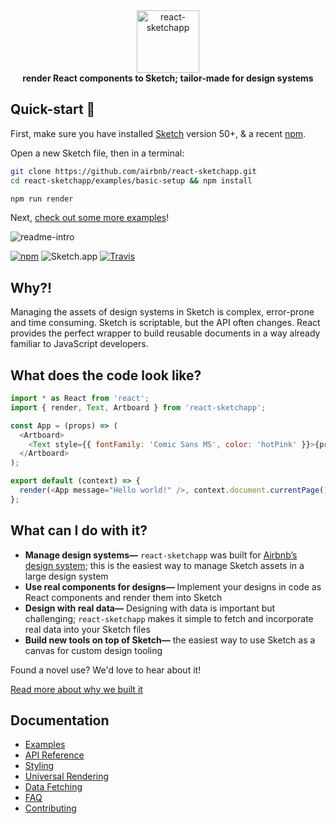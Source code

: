 <div align="center">
  <img alt="react-sketchapp" src="https://cldup.com/MxSVEkc_gb.png" style="max-height:163px; width:100; height: auto; max-width:100%" />
</div>

<div align="center">
  <strong>render React components to Sketch; tailor-made for design systems</strong>
</div>

## Quick-start 🏃‍

First, make sure you have installed [Sketch](http://sketch.com) version 50+, & a recent [npm](https://nodejs.org/en/download/).

Open a new Sketch file, then in a terminal:

```bash
git clone https://github.com/airbnb/react-sketchapp.git
cd react-sketchapp/examples/basic-setup && npm install

npm run render
```

Next, [check out some more examples](https://github.com/airbnb/react-sketchapp/tree/master/examples)!

![readme-intro](https://cloud.githubusercontent.com/assets/591643/24777148/e742cd0e-1ad8-11e7-8751-090f6b2db514.png)

[![npm](https://img.shields.io/npm/v/react-sketchapp.svg)](https://www.npmjs.com/package/react-sketchapp) ![Sketch.app](https://img.shields.io/badge/Sketch.app-43--50-brightgreen.svg) [![Travis](https://img.shields.io/travis/rust-lang/rust.svg)](https://travis-ci.org/airbnb/react-sketchapp)

## Why?!

Managing the assets of design systems in Sketch is complex, error-prone and time consuming. Sketch is scriptable, but the API often changes. React provides the perfect wrapper to build reusable documents in a way already familiar to JavaScript developers.

## What does the code look like?

```js
import * as React from 'react';
import { render, Text, Artboard } from 'react-sketchapp';

const App = (props) => (
  <Artboard>
    <Text style={{ fontFamily: 'Comic Sans MS', color: 'hotPink' }}>{props.message}</Text>
  </Artboard>
);

export default (context) => {
  render(<App message="Hello world!" />, context.document.currentPage());
};
```

## What can I do with it?

- **Manage design systems—** `react-sketchapp` was built for [Airbnb’s design system](http://airbnb.design/building-a-visual-language/); this is the easiest way to manage Sketch assets in a large design system
- **Use real components for designs—** Implement your designs in code as React components and render them into Sketch
- **Design with real data—** Designing with data is important but challenging; `react-sketchapp` makes it simple to fetch and incorporate real data into your Sketch files
- **Build new tools on top of Sketch—** the easiest way to use Sketch as a canvas for custom design tooling

Found a novel use? We'd love to hear about it!

[Read more about why we built it](http://airbnb.design/painting-with-code/)

## Documentation

- [Examples](http://airbnb.io/react-sketchapp/docs/examples.html)
- [API Reference](http://airbnb.io/react-sketchapp/docs/API.html)
- [Styling](http://airbnb.io/react-sketchapp/docs/guides/styling.html)
- [Universal Rendering](http://airbnb.io/react-sketchapp/docs/guides/universal-rendering.html)
- [Data Fetching](http://airbnb.io/react-sketchapp/docs/guides/data-fetching.html)
- [FAQ](http://airbnb.io/react-sketchapp/docs/FAQ.html)
- [Contributing](https://github.com/airbnb/react-sketchapp/blob/master/.github/CONTRIBUTING.md)
